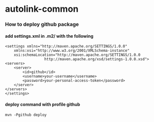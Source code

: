 # autolink-common
### How to deploy github package
#### add settings.xml in .m2/ with the following
    <settings xmlns="http://maven.apache.org/SETTINGS/1.0.0"
        xmlns:xsi="http://www.w3.org/2001/XMLSchema-instance"
        xsi:schemaLocation="http://maven.apache.org/SETTINGS/1.0.0
                      http://maven.apache.org/xsd/settings-1.0.0.xsd">
    <servers>
        <server>
            <id>github</id>
            <username>your-username</username>
            <password>your-personal-access-token</password>
        </server>
    </servers>
    </settings>
#### deploy command with profile github
    mvn -Pgithub deploy